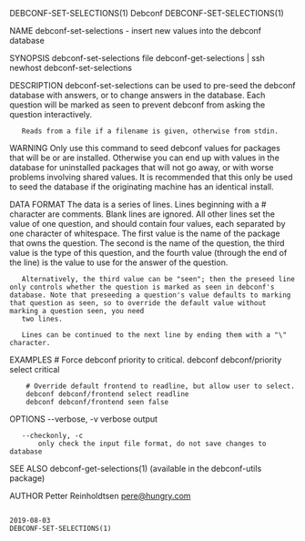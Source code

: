 DEBCONF-SET-SELECTIONS(1)                                                                                                                               Debconf                                                                                                                               DEBCONF-SET-SELECTIONS(1)

NAME
       debconf-set-selections - insert new values into the debconf database

SYNOPSIS
        debconf-set-selections file
        debconf-get-selections | ssh newhost debconf-set-selections

DESCRIPTION
       debconf-set-selections can be used to pre-seed the debconf database with answers, or to change answers in the database. Each question will be marked as seen to prevent debconf from asking the question interactively.

       Reads from a file if a filename is given, otherwise from stdin.

WARNING
       Only use this command to seed debconf values for packages that will be or are installed. Otherwise you can end up with values in the database for uninstalled packages that will not go away, or with worse problems involving shared values. It is recommended that this only be used to seed the database if
       the originating machine has an identical install.

DATA FORMAT
       The data is a series of lines. Lines beginning with a # character are comments. Blank lines are ignored. All other lines set the value of one question, and should contain four values, each separated by one character of whitespace. The first value is the name of the package that owns the question. The
       second is the name of the question, the third value is the type of this question, and the fourth value (through the end of the line) is the value to use for the answer of the question.

       Alternatively, the third value can be "seen"; then the preseed line only controls whether the question is marked as seen in debconf's database. Note that preseeding a question's value defaults to marking that question as seen, so to override the default value without marking a question seen, you need
       two lines.

       Lines can be continued to the next line by ending them with a "\" character.

EXAMPLES
        # Force debconf priority to critical.
        debconf debconf/priority select critical

        # Override default frontend to readline, but allow user to select.
        debconf debconf/frontend select readline
        debconf debconf/frontend seen false

OPTIONS
       --verbose, -v
           verbose output

       --checkonly, -c
           only check the input file format, do not save changes to database

SEE ALSO
       debconf-get-selections(1) (available in the debconf-utils package)

AUTHOR
       Petter Reinholdtsen <pere@hungry.com>

                                                                                                                                                       2019-08-03                                                                                                                             DEBCONF-SET-SELECTIONS(1)
